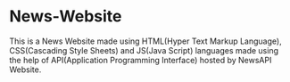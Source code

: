 # News-Website

This is a News Website made using HTML(Hyper Text Markup Language), CSS(Cascading Style Sheets) and JS(Java Script) languages made using the help of API(Application Programming Interface) hosted by NewsAPI Website.  
